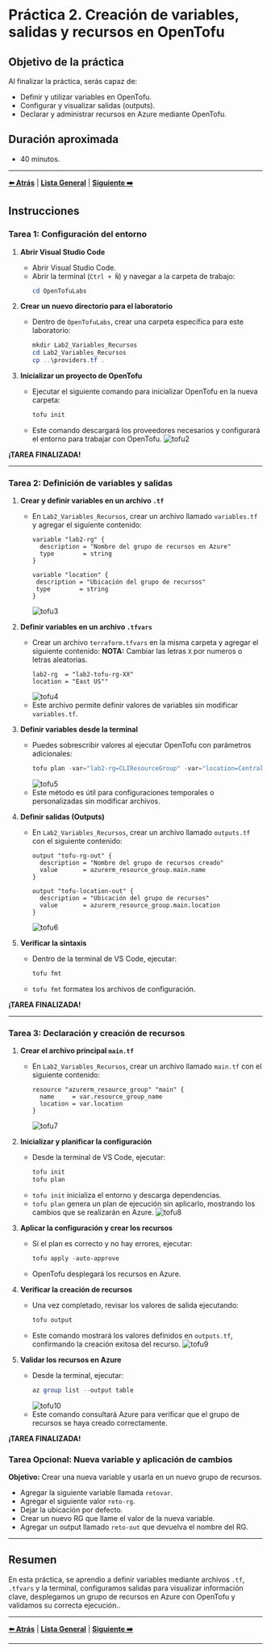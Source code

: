 # Práctica 2. Creación de variables, salidas y recursos en OpenTofu

## Objetivo de la práctica

Al finalizar la práctica, serás capaz de:

- Definir y utilizar variables en OpenTofu.
- Configurar y visualizar salidas (outputs).
- Declarar y administrar recursos en Azure mediante OpenTofu.

## Duración aproximada
- 40 minutos.

---

**[⬅️ Atrás](https://netec-mx.github.io/OPE_TOF_EES1/Cap%C3%ADtulo1/lab1.html)** | **[Lista General](https://netec-mx.github.io/OPE_TOF_EES1/)** | **[Siguiente ➡️](https://netec-mx.github.io/OPE_TOF_EES1/Cap%C3%ADtulo3/lab3.html)**

## Instrucciones

### Tarea 1: Configuración del entorno

1. **Abrir Visual Studio Code**
   - Abrir Visual Studio Code.
   - Abrir la terminal (`Ctrl + Ñ`) y navegar a la carpeta de trabajo:
     ```powershell
     cd OpenTofuLabs
     ```

2. **Crear un nuevo directorio para el laboratorio**
   - Dentro de `OpenTofuLabs`, crear una carpeta específica para este laboratorio:
     ```powershell
     mkdir Lab2_Variables_Recursos
     cd Lab2_Variables_Recursos
     cp ..\providers.tf .
     ```

3. **Inicializar un proyecto de OpenTofu**
   - Ejecutar el siguiente comando para inicializar OpenTofu en la nueva carpeta:
     ```powershell
     tofu init
     ```
   - Este comando descargará los proveedores necesarios y configurará el entorno para trabajar con OpenTofu.
     ![tofu2](../images/lab2/img1.png)

**¡TAREA FINALIZADA!**

---

### Tarea 2: Definición de variables y salidas

1. **Crear y definir variables en un archivo `.tf`**
   - En `Lab2_Variables_Recursos`, crear un archivo llamado `variables.tf` y agregar el siguiente contenido:
     ```hcl
     variable "lab2-rg" {
       description = "Nombre del grupo de recursos en Azure"
       type        = string
     }

     variable "location" {
      description = "Ubicación del grupo de recursos"
      type        = string
     }
     ```
     ![tofu3](../images/lab2/img2.png)
     
2. **Definir variables en un archivo `.tfvars`**
   - Crear un archivo `terraform.tfvars` en la misma carpeta y agregar el siguiente contenido:
   **NOTA:** Cambiar las letras `X` por numeros o letras aleatorias.
     ```hcl
     lab2-rg  = "lab2-tofu-rg-XX"
     location = "East US""
     ```
     ![tofu4](../images/lab2/img3.png)
   - Este archivo permite definir valores de variables sin modificar `variables.tf`.

3. **Definir variables desde la terminal**
   - Puedes sobrescribir valores al ejecutar OpenTofu con parámetros adicionales:
     ```powershell
     tofu plan -var="lab2-rg=CLIResourceGroup" -var="location=Central US"
     ```
     ![tofu5](../images/lab2/img4.png)
   - Este método es útil para configuraciones temporales o personalizadas sin modificar archivos.

4. **Definir salidas (Outputs)**
   - En `Lab2_Variables_Recursos`, crear un archivo llamado `outputs.tf` con el siguiente contenido:
     ```hcl
     output "tofu-rg-out" {
       description = "Nombre del grupo de recursos creado"
       value       = azurerm_resource_group.main.name
     }

     output "tofu-location-out" {
       description = "Ubicación del grupo de recursos"
       value       = azurerm_resource_group.main.location
     }
     ```
     ![tofu6](../images/lab2/img5.png)

5. **Verificar la sintaxis**
   - Dentro de la terminal de VS Code, ejecutar:
     ```powershell
     tofu fmt
     ```
   - `tofu fmt` formatea los archivos de configuración.

**¡TAREA FINALIZADA!**

---

### Tarea 3: Declaración y creación de recursos

1. **Crear el archivo principal `main.tf`**
   - En `Lab2_Variables_Recursos`, crear un archivo llamado `main.tf` con el siguiente contenido:
     ```hcl     
     resource "azurerm_resource_group" "main" {
       name     = var.resource_group_name
       location = var.location
     }
     ```
     ![tofu7](../images/lab2/img6.png)

2. **Inicializar y planificar la configuración**
   - Desde la terminal de VS Code, ejecutar:
     ```powershell
     tofu init
     tofu plan
     ```
   - `tofu init` inicializa el entorno y descarga dependencias.
   - `tofu plan` genera un plan de ejecución sin aplicarlo, mostrando los cambios que se realizarán en Azure.
   ![tofu8](../images/lab2/img7.png)

3. **Aplicar la configuración y crear los recursos**
   - Si el plan es correcto y no hay errores, ejecutar:
     ```powershell
     tofu apply -auto-approve
     ```
   - OpenTofu desplegará los recursos en Azure.

4. **Verificar la creación de recursos**
   - Una vez completado, revisar los valores de salida ejecutando:
     ```powershell
     tofu output
     ```
   - Este comando mostrará los valores definidos en `outputs.tf`, confirmando la creación exitosa del recurso.
   ![tofu9](../images/lab2/img8.png)

5. **Validar los recursos en Azure**
   - Desde la terminal, ejecutar:
     ```powershell
     az group list --output table
     ```
     ![tofu10](../images/lab2/img9.png)
   - Este comando consultará Azure para verificar que el grupo de recursos se haya creado correctamente.

**¡TAREA FINALIZADA!**

### Tarea Opcional: Nueva variable y aplicación de cambios

**Objetivo:** Crear una nueva variable y usarla en un nuevo grupo de recursos.

- Agregar la siguiente variable llamada `retovar`.
- Agregar el siguiente valor `reto-rg`.
- Dejar la ubicación por defecto.
- Crear un nuevo RG que llame el valor de la nueva variable.
- Agregar un output llamado `reto-out` que devuelva el nombre del RG.

---

## Resumen

En esta práctica, se aprendio a definir variables mediante archivos `.tf`, `.tfvars` y la terminal, configuramos salidas para visualizar información clave, desplegamos un grupo de recursos en Azure con OpenTofu y validamos su correcta ejecución..

---

**[⬅️ Atrás](https://netec-mx.github.io/OPE_TOF_EES1/Cap%C3%ADtulo1/lab1.html)** | **[Lista General](https://netec-mx.github.io/OPE_TOF_EES1/)** | **[Siguiente ➡️](https://netec-mx.github.io/OPE_TOF_EES1/Cap%C3%ADtulo3/lab3.html)**

---
